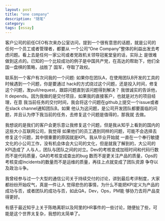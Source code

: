 ```yaml
---
layout: post
title: "one company"
description: "随笔"
category:
tags: [essay]
---
```


客户公司的前任CEO有次来办公室访问，提到一个很有意思的话题，就是公司的任何一个员工或者管理者，都要从
一个公司“One Company”整体的利益出发去考虑问题。看上去是任何一家公司或者党政机关领导冠冕堂皇的话，实际上
是很难做到这点的。已知的一个比较成功的例子是中国共产党，在高达的帮助下，他们全国一盘棋的策略，战胜了
国军，夺取了政权。

联系到一个客户有次问我的一个问题: 如果你在团队A，在使用团队B开发的工具的时候遇到一个问题，你是要通过
hack的方式绕过这个问题，还是投入时间，修复这个问题，发pull/request，跟踪问题直到该问题得到解决？
我很诚实的告诉他，It depends。因为我做的是交付项目，如果我的直接客户，也就是对方的项目经理，在意
我当前任务的交付时间，我会将这个问题在github上提交一个issue或者在slack channel通知团队B。如果
他认为这问题，是公司开发团队都要面临的问题，并且认为停下我当前的任务，去修复这个问题是值得的，那我就
去做。

我想说的是我们的客户会更乐意让我修复这个问题，但是我从知乎上看到的国内的这些大小互联网公司，我觉得
如果他们的员工遇到同样的问题，可能不会选择去修复这个问题，其中很重要的原因就是KPI。我从毕业开始就
一直在一个奉行敏捷文化的小公司工作，没有机会体会大公司的文化，但是就我了解到的，大公司的KPI造成了
人与人，团队与团队之间的对立。Dev的考核变成加班时间和代码行数而不是代码质量，QA的考核变成查出的bug
数而不是更关注产品的质量，Ops的考核变成Incidents的数量而不是运维的质量，再往上点就变成了团队资源
争夺以及政治斗争。

我曾经参与过一个大型的通信公司关于持续交付的讨论，讲到最后考评制度，大家都纷纷开始叹气，真是一件让人
觉得悲伤的事情，为什么不能把KPI定义为产品的成功与否，或者团队的成功与否，如此QA，Dev，Ops，PM能
够协力去将产品变得更好。

有感于最近知乎上关于陈皓离职以及阿里的HR事件的一些讨论，随便扯了些，可能是这个世界太复杂，我想的太简单了。
